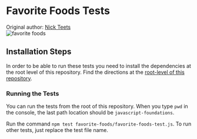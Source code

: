 # Favorite Foods Tests
Original author: [Nick Teets](https://github.com/nicktu12)  
![favorite foods](https://media.giphy.com/media/12uXi1GXBibALC/giphy.gif)  

## Installation Steps

In order to be able to run these tests you need to install the dependencies at the root level of this repository. Find the directions at the [root-level of this repository](https://github.com/turingschool-examples/javascript-foundations).

### Running the Tests

You can run the tests from the root of this repository. When you type `pwd` in the console, the last path location should be `javascript-foundations`.

Run the command `npm test favorite-foods/favorite-foods-test.js`. To run other tests, just replace the test file name.